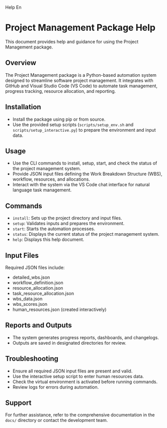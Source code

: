 Help En



# Project Management Package Help

This document provides help and guidance for using the Project Management package.

## Overview

The Project Management package is a Python-based automation system designed to streamline software project management. It integrates with GitHub and Visual Studio Code (VS Code) to automate task management, progress tracking, resource allocation, and reporting.

## Installation

* Install the package using pip or from source.
* Use the provided setup scripts (`scripts/setup_env.sh` and `scripts/setup_interactive.py`) to prepare the environment and input data.

## Usage

* Use the CLI commands to install, setup, start, and check the status of the project management system.
* Provide JSON input files defining the Work Breakdown Structure (WBS), workflow, resources, and allocations.
* Interact with the system via the VS Code chat interface for natural language task management.

## Commands

* `install`: Sets up the project directory and input files.
* `setup`: Validates inputs and prepares the environment.
* `start`: Starts the automation processes.
* `status`: Displays the current status of the project management system.
* `help`: Displays this help document.

## Input Files

Required JSON files include:

* detailed\_wbs.json
* workflow\_definition.json
* resource\_allocation.json
* task\_resource\_allocation.json
* wbs\_data.json
* wbs\_scores.json
* human\_resources.json (created interactively)

## Reports and Outputs

* The system generates progress reports, dashboards, and changelogs.
* Outputs are saved in designated directories for review.

## Troubleshooting

* Ensure all required JSON input files are present and valid.
* Use the interactive setup script to enter human resources data.
* Check the virtual environment is activated before running commands.
* Review logs for errors during automation.

## Support

For further assistance, refer to the comprehensive documentation in the `docs/` directory or contact the development team.